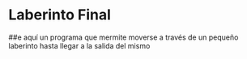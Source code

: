 # Laberinto Final
##e aquí un programa que mermite moverse a través de un pequeño laberinto hasta
llegar a la salida del mismo 
